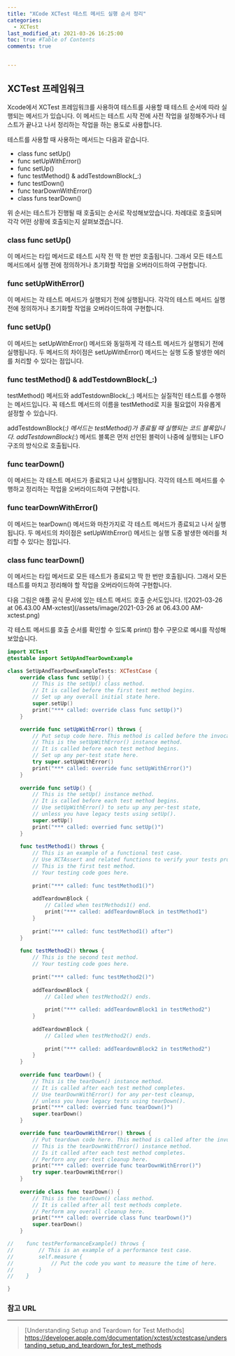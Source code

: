 ```yaml
---
title: "XCode XCTest 테스트 메서드 실행 순서 정리"
categories: 
  - XCTest
last_modified_at: 2021-03-26 16:25:00
toc: true #Table of Contents
comments: true


---
```


## XCTest 프레임워크

Xcode에서 XCTest 프레임워크를 사용하여 테스트를 사용할 때 테스트 순서에 따라 실행되는 메서드가 있습니다. 이 메서드는 테스트 시작 전에 사전 작업을 설정해주거나 테스트가 끝나고 나서 정리하는 작업을 하는 용도로 사용합니다.

테스트를 사용할 때 사용하는 메서드는 다음과 같습니다.

- class func setUp()
- func setUpWithError()
- func setUp()
- func testMethod() & addTestdownBlock(_:)
- func testDown()
- func tearDownWithError()
- class funs tearDown()

위 순서는 테스트가 진행될 때 호출되는 순서로 작성해보았습니다. 차례대로 호출되며 각각 어떤 상황에 호출되는지 살펴보겠습니다.

### class func setUp()
이 메서드는 타입 메서드로 테스트 시작 전 딱 한 번만 호출됩니다. 그래서 모든 테스트 메서드에서 실행 전에 정의하거나 초기화할 작업을 오버라이드하여 구현합니다.

### func setUpWithError()
이 메서드는 각 테스트 메서드가 실행되기 전에 실행됩니다. 각각의 테스트 메서드 실행 전에 정의하거나 초기화할 작업을 오버라이드하여 구현합니다.

### func setUp()
이 메서드는 setUpWithError() 메서드와 동일하게 각 테스트 메서드가 실행되기 전에 실행됩니다. 두 메서드의 차이점은 setUpWithError() 메서드는 실행 도중 발생한 에러를 처리할 수 있다는 점입니다.

### func testMethod() & addTestdownBlock(_:)
testMethod() 메서드와 addTestdownBlock(_:) 메서드는 실질적인 테스트를 수행하는 메서드입니다. 꼭 테스트 메서드의 이름을 testMethod로 지을 필요없이 자유롭게 설정할 수 있습니다.

addTestdownBlock(_:) 메서드는 testMethod()가 종료될 때 실행되는 코드 블록입니다. addTestdownBlock(_:) 메서드 블록은 먼저 선언된 블럭이 나중에 실행되는 LIFO 구조의 방식으로 호출됩니다.

### func tearDown()
이 메서드는 각 테스트 메서드가 종료되고 나서 실행됩니다. 각각의 테스트 메서드를 수행하고 정리하는 작업을 오버라이드하여 구현합니다.

### func tearDownWithError()
이 메서드는 tearDown() 메서드와 마찬가지로 각 테스트 메서드가 종료되고 나서 실행됩니다. 두 메서드의 차이점은 setUpWithError() 메서드는 실행 도중 발생한 에러를 처리할 수 있다는 점입니다.

### class func tearDown()
이 메서드는 타입 메서드로 모든 테스트가 종료되고 딱 한 번만 호출됩니다. 그래서 모든 테스트를 마치고 정리해야 할 작업을 오버라이드하여 구현합니다.

다음 그림은 애플 공식 문서에 있는 테스트 메서드 호출 순서도입니다.
![2021-03-26 at 06.43.00 AM-xctest](/assets/image/2021-03-26 at 06.43.00 AM-xctest.png)

각 테스트 메서드를 호출 순서를 확인할 수 있도록 print() 함수 구문으로 예시를 작성해보았습니다.

```swift
import XCTest
@testable import SetUpAndTearDownExample

class SetUpAndTearDownExampleTests: XCTestCase {
    override class func setUp() {
        // This is the setUp() class method.
        // It is called before the first test method begins.
        // Set up any overall initial state here.
        super.setUp()
        print("*** called: override class func setUp()")
    }

    override func setUpWithError() throws {
        // Put setup code here. This method is called before the invocation of each test method in the class.
        // This is the setUpWithError() instance method.
        // It is called before each test method begins.
        // Set up any per-test state here.
        try super.setUpWithError()
        print("*** called: override func setUpWithError()")
    }
    
    override func setUp() {
        // This is the setUp() instance method.
        // It is called before each test method begins.
        // Use setUpWithError() to setu up any per-test state,
        // unless you have legacy tests using setUp().
        super.setUp()
        print("*** called: overried func setUp()")
    }
    
    func testMethod1() throws {
        // This is an example of a functional test case.
        // Use XCTAssert and related functions to verify your tests produce the correct results.
        // This is the first test method.
        // Your testing code goes here.
        
        print("*** called: func testMethod1()")
        
        addTeardownBlock {
            // Called when testMethods1() end.
            print("*** called: addTeardownBlock in testMethod1")
        }
        
        print("*** called: func testMethod1() after")
    }
    
    func testMethod2() throws {
        // This is the second test method.
        // Your testing code goes here.
        
        print("*** called: func testMethod2()")
        
        addTeardownBlock {
            // Called when testMethod2() ends.
            
            print("*** called: addTeardownBlock1 in testMethod2")
        }
        
        addTeardownBlock {
            // Called when testMethod2() ends.
            
            print("*** called: addTeardownBlock2 in testMethod2")
        }
    }
    
    override func tearDown() {
        // This is the tearDown() instance method.
        // It is called after each test method completes.
        // Use tearDownWithError() for any per-test cleanup,
        // unless you have legacy tests using tearDown().
        print("*** called: overried func tearDown()")
        super.tearDown()
    }

    override func tearDownWithError() throws {
        // Put teardown code here. This method is called after the invocation of each test method in the class.
        // This is the tearDownWithError() instance method.
        // Is it called after each test method completes.
        // Perforn any per-test cleanup here.
        print("*** called: override func tearDownWithError()")
        try super.tearDownWithError()
    }
    
    override class func tearDown() {
        // This is the tearDown() class method.
        // It is called after all test methods complete.
        // Perform any overall cleanup here.
        print("*** called: override class func tearDown()")
        super.tearDown()
    }

//    func testPerformanceExample() throws {
//        // This is an example of a performance test case.
//        self.measure {
//            // Put the code you want to measure the time of here.
//        }
//    }

}
```

### 참고 URL

---

>   [Understanding Setup and Teardown for Test Methods] https://developer.apple.com/documentation/xctest/xctestcase/understanding_setup_and_teardown_for_test_methods

